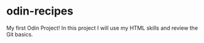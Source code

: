 # odin-recipes
My first Odin Project!
In this project I will use my HTML skills and review the Git basics.